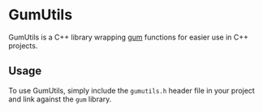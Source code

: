 # GumUtils
GumUtils is a C++ library wrapping [gum](https://github.com/charmbracelet/gum) functions for easier use in C++ projects.

## Usage
To use GumUtils, simply include the `gumutils.h` header file in your project and link against the `gum` library.
